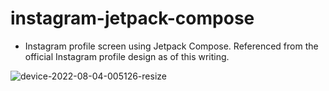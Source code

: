 # instagram-jetpack-compose
- Instagram profile screen using Jetpack Compose. Referenced from the official Instagram profile design as of this writing.

![device-2022-08-04-005126-resize](https://user-images.githubusercontent.com/11737795/182666218-7ee6b386-ab5b-4c7a-b85f-cb40432502d1.gif)

